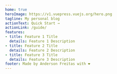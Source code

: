 ```yaml
---
home: true
heroImage: https://v1.vuepress.vuejs.org/hero.png
tagline: My personal blog
actionText: Quick Start →
actionLink: /guide/
features:
- title: Feature 1 Title
  details: Feature 1 Description
- title: Feature 2 Title
  details: Feature 2 Description
- title: Feature 3 Title
  details: Feature 3 Description
footer: Made by Anderson Freitas with ❤️
---
```

